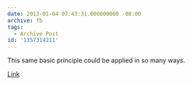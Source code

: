```yaml
---
date: 2013-01-04 07:43:31.000000000 -08:00
archive: fb
tags: 
  - Archive Post
id: '1357314211'
---
```


This same basic principle could be applied in so many ways.

[Link](http://xkcd.com/1156/)
